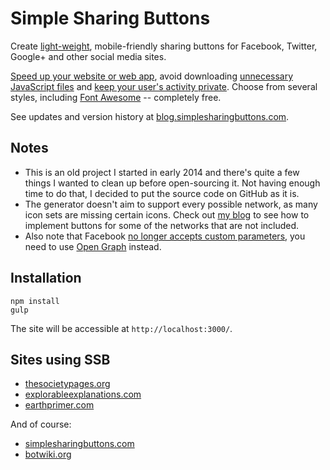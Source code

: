 # Simple Sharing Buttons

Create [light-weight](http://www.ericmobley.net/social-media-share-buttons-impact-on-performance/), mobile-friendly sharing buttons for Facebook, Twitter, Google+ and other social media sites.

[Speed up your website or web app](http://zurb.com/article/883/small-painful-buttons-why-social-media-bu), avoid downloading [unnecessary JavaScript files](http://www.benmarshall.me/sharethis-slowing-down-site/) and [keep your user's activity private](https://en.wikipedia.org/wiki/Facebook_like_button#Privacy_issues). Choose from several styles, including [Font Awesome](http://fontawesome.io/) -- completely free.

See updates and version history at [blog.simplesharingbuttons.com](http://blog.simplesharingbuttons.com/).

## Notes

- This is an old project I started in early 2014 and there's quite a few things I wanted to clean up before open-sourcing it. Not having enough time to do that, I decided to put the source code on GitHub as it is.
- The generator doesn't aim to support every possible network, as many icon sets are missing certain icons.  Check out [my blog](https://stefanbohacek.com/blog/2013-09-simple-sharing-buttons-free/#other) to see how to implement buttons for some of the networks that are not included.
- Also note that Facebook [no longer accepts custom parameters](https://developers.facebook.com/bugs/357750474364812), you need to use [Open Graph](http://ogp.me/) instead.

## Installation

```
npm install
gulp
```

The site will be accessible at `http://localhost:3000/`.

## Sites using SSB

- [thesocietypages.org](https://thesocietypages.org/)
- [explorableexplanations.com](http://explorableexplanations.com/)
- [earthprimer.com](http://www.earthprimer.com/)

And of course:

- [simplesharingbuttons.com](https://simplesharingbuttons.com/)
- [botwiki.org](https://botwiki.org/)
